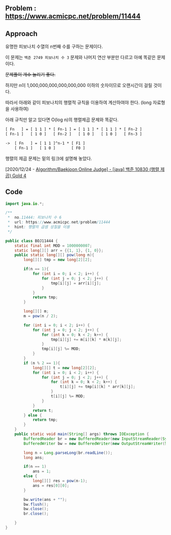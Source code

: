 ## Problem : https://www.acmicpc.net/problem/11444

## Approach

유명한 피보나치 수열의 n번째 수를 구하는 문제이다. 

이 문제는 `백준 2749 피보나치 수 3` 문제와 나머지 연산 부분만 다르고 아예 똑같은 문제이다. 

~~문제풀이 개수 늘리기 좋다.~~

하지만 n이 1,000,000,000,000,000,000 이하의 숫자이므로 오랜시간이 걸릴 것이다. 

따라서 아래와 같이 피보나치의 행렬적 규칙을 이용하여 계산하여야 한다. (long 자료형을 사용하여)

아래 규칙만 알고 있다면 O(log n)의 행렬제곱 문제와 똑같다.

```html
[ Fn   ] = [ 1 1 ] * [ Fn-1 ] = [ 1 1 ] * [ 1 1 ] * [ Fn-2 ]
[ Fn-1 ]   [ 1 0 ]   [ Fn-2 ]   [ 1 0 ]   [ 1 0 ]   [ Fn-3 ]

->  [ Fn   ] = [ 1 1 ]^n-1 * [ F1 ]
    [ Fn-1 ]   [ 1 0 ]       [ F0 ]
```

행렬의 제곱 문제는 밑의 링크에 설명해 놓았다. 

[2020/12/24 - [Algorithm/Baekjoon Online Judge\] - [java] 백준 10830 (행렬 제곱) Gold 4](https://gre-eny.tistory.com/46)

## Code

```java
import java.io.*;

/**
 *  no.11444: 피보나치 수 6
 *  url: https://www.acmicpc.net/problem/11444
 *  hint: 행렬의 곱셈 성질을 이용
 */

public class BOJ11444 {
    static final int MOD = 1000000007;
    static long[][] arr = {{1, 1}, {1, 0}};
    public static long[][] pow(long n){
        long[][] tmp = new long[2][2];

        if(n == 1){
            for (int i = 0; i < 2; i++) {
                for (int j = 0; j < 2; j++) {
                    tmp[i][j] = arr[i][j];
                }
            }
            return tmp;
        }

        long[][] m;
        m = pow(n / 2);

        for (int i = 0; i < 2; i++) {
            for (int j = 0; j < 2; j++) {
                for (int k = 0; k < 2; k++) {
                    tmp[i][j] += m[i][k] * m[k][j];
                }
                tmp[i][j] %= MOD;
            }
        }
        if (n % 2 == 1){
            long[][] t = new long[2][2];
            for (int i = 0; i < 2; i++) {
                for (int j = 0; j < 2; j++) {
                    for (int k = 0; k < 2; k++) {
                        t[i][j] += tmp[i][k] * arr[k][j];
                    }
                    t[i][j] %= MOD;
                }
            }
            return t;
        } else {
            return tmp;
        }
    }
    public static void main(String[] args) throws IOException {
        BufferedReader br = new BufferedReader(new InputStreamReader(System.in));
        BufferedWriter bw = new BufferedWriter(new OutputStreamWriter(System.out));

        long n = Long.parseLong(br.readLine());
        long ans;

        if(n == 1)
            ans = 1;
        else {
            long[][] res = pow(n-1);
            ans = res[0][0];
        }

        bw.write(ans + "");
        bw.flush();
        bw.close();
        br.close();

    }
}
```



